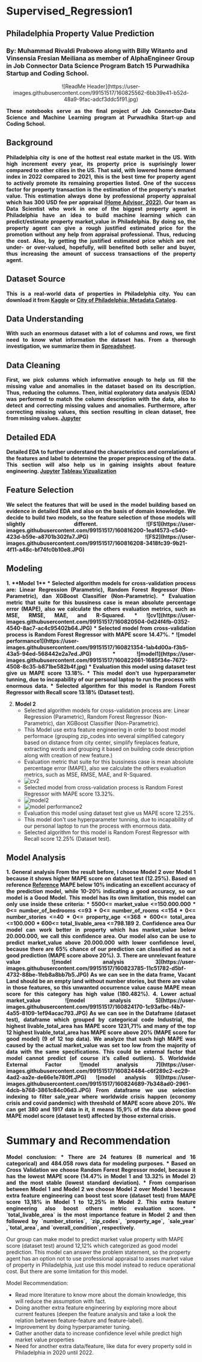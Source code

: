 # Supervised_Regression1
## Philadelphia Property Value Prediction
### By: Muhammad Rivaldi Prabowo along with Billy Witanto and Vinsensia Fresian Meiliana as member of AlphaEngineer Group in Job Connector Data Science Program Batch 15 Purwadhika Startup and Coding School.

<p align="center">
![ReadMe Header](https://user-images.githubusercontent.com/99151517/160825562-6bb39e41-b52d-48a9-9fac-adcf3ddc5f91.jpg)
</p>

<p align='justify' style="font-weight: bold;">
These notebooks serve as the final project of Job Connector-Data Science and Machine Learning program at Purwadhika Start-up and Coding School.
</p>


## Background
<p align='justify' style="font-weight: bold;">
Philadelphia city is one of the hottest real estate market in the US. With high increment every year, its property price is suprisingly lower compared to other cities in the US. That said, with lowered home demand index in 2022 compared to 2021, this is the best time for property agent to actively promote its remaining properties listed. 
One of the success factor for property transaction is the estimation of the property's market value. This estimation always done by professional property appraisal which has 300 USD fee per appraisal <a href="https://www.homeadvisor.com/cost/inspectors-and-appraisers/hire-a-property-appraiser/">(Home Advisor, 2022)</a>. Our team as Data Scientist who work in one of the biggest property agent in Philadelphia have an idea to build machine learning which can predict/estimate property market_value in Philadelphia. By doing so, the property agent can give a rough justified estimated price for the promotion without any help from appraisal professional. Thus, reducing the cost. Also, by getting the justified estimated price which are not under- or over-valued, hopefully, will benefited both seller and buyer, thus increasing the amount of success transactions of the property agent.
</p>

## Dataset Source
<p align='justify' style="font-weight: bold;">
This is a real-world data of properties in Philadelphia city. You can download it from <a href="https://www.kaggle.com/datasets/adebayo/philadelphia-buildings-database">Kaggle</a> or <a href="https://www.kaggle.com/datasets/adebayo/philadelphia-buildings-database">City of Philadelphia: Metadata Catalog</a>.
</p>

## Data Understanding
<p align='justify' style="font-weight: bold;">
With such an enormous dataset with a lot of columns and rows, we first need to know what information the dataset has. From a thorough investigation, we summarize them in <a href="https://docs.google.com/spreadsheets/d/1WapgNftGZMUBt6H2SkDbNedN6vAwY56xvdr9P1My-30/edit#gid=781668512">Spreadsheet</a>. 
</p>

## Data Cleaning
<p align='justify' style="font-weight: bold;">
First, we pick columns which informative enough to help us fill the missing value and anomalies in the dataset based on its description. Thus, reducing the columns. Then, initial exploratory data analysis (EDA) was performed to match the column description with the data, also to detect and correcting missing values and anomalies. Furthermore, after correcting missing values, this section resulting in clean dataset, free from missing values. <a href="https://github.com/PurwadhikaDev/AlphaEngineer_JC_DS_FT_BSD_JKT_15_FinalProject/blob/main/1.%20Background%20and%20Data%20Cleaning.ipynb">Jupyter</a>
</p>

## Detailed EDA
<p align='justify' style="font-weight: bold;">
Detailed EDA to further understand the characteristics and correlations of the features and label to determine the proper preprocessing of the data. This section will also help us in gaining insights about feature engineering. <a href="https://github.com/PurwadhikaDev/AlphaEngineer_JC_DS_FT_BSD_JKT_15_FinalProject/blob/main/2.%20Detailed%20EDA.ipynb">Jupyter</a>
<a href="https://public.tableau.com/views/FinalProjectPurwadhika/MarketValuebyYear?:language=en-US&publish=yes&:display_count=n&:origin=viz_share_link">Tableau Vizualization</a>
</p>

## Feature Selection
<p align='justify' style="font-weight: bold;">
We select the features that will be used in the model building based on evidence in detailed EDA and also on the basis of domain knowledge. We decide to build two models, so the feature selection of those models will slightly different.
![FS1](https://user-images.githubusercontent.com/99151517/160816200-1eaf4573-c540-423d-b59e-a8701b302fa7.JPG)
![FS2](https://user-images.githubusercontent.com/99151517/160816208-3418fc39-9b21-4f11-a48c-bf74fc0b10e8.JPG)
</p>

## Modeling
<p align='justify' style="font-weight: bold;">
1. **Model 1**
    * Selected algorithm models for cross-validation process are: Linear Regression (Parametric), Random Forest Regressor (Non-Parametric), dan XGBoost Classifier (Non-Parametric).
    * Evaluation metric that suite for this bussiness case is mean absolute percentage error (MAPE), also we calculate the others evaluation metrics, such as MSE, RMSE, MAE, and R-Squared.
    * ![cv1](https://user-images.githubusercontent.com/99151517/160820504-0d24f4fb-0352-4540-8ac7-ac4c95402b64.JPG)
    * Selected model from cross-validation process is Random Forest Regressor with MAPE score 14.47%.
    * ![model performance1](https://user-images.githubusercontent.com/99151517/160821354-1ab4d00a-f3b5-43a5-94ed-568442e2a7ed.JPG)
    * ![model1](https://user-images.githubusercontent.com/99151517/160822661-1685f34e-7672-4508-8c35-b871be582b4f.jpg)
    * Evaluation this model using dataset test give us MAPE score 13.18%.
    * This model don't use hyperparameter tunning, due to incapability of our personal laptop to run the process with enormous data.
    * Selected algorithm for this model is Random Forest Regressor with Recall score 13.18% (Dataset test).


2. **Model 2**
    * Selected algorithm models for cross-validation process are: Linear Regression (Parametric), Random Forest Regressor (Non-Parametric), dan XGBoost Classifier (Non-Parametric).
    * This Model use extra feature engineering in order to boost model performace (grouping zip_codes into several simplified category based on distance from city center, simplify fireplaces feature, extracting words and grouping it based on building code description along with creation of new feature.)
    * Evaluation metric that suite for this bussiness case is mean absolute percentage error (MAPE), also we calculate the others evaluation metrics, such as MSE, RMSE, MAE, and R-Squared.
    * ![cv2](https://user-images.githubusercontent.com/99151517/160820982-e10654f1-ff01-4084-8ccc-2ad0a0094959.JPG)
    * Selected model from cross-validation process is Random Forest Regressor with MAPE score 13.32%.
    * ![model2](https://user-images.githubusercontent.com/99151517/160822667-83d24a55-2b5e-46c5-8643-b22df15a6fde.jpg)
    * ![model performance2](https://user-images.githubusercontent.com/99151517/160821495-e7268693-dacc-4644-bdd6-abe870c3b848.JPG)
    * Evaluation this model using dataset test give us MAPE score 12.25%.
    * This model don't use hyperparameter tunning, due to incapability of our personal laptop to run the process with enormous data.
    * Selected algorithm for this model is Random Forest Regressor with Recall score 12.25% (Dataset test).
</p>

## Model Analysis
<p align='justify' style="font-weight: bold;">
1. General analysis
From the result before, I choose Model 2 over Model 1 because it shows higher MAPE score on dataset test (12.25%). Based on reference <a href="https://onlinelibrary.wiley.com/doi/pdf/10.1002/9781119199885.app1">Reference</a> MAPE below 10% indicating an excellent accuracy of the prediction model, while 10-20% indicating a good accuracy, so our model is a Good Model.
This model has its own limitation, this model can only use inside these criteria:
* 5500<= market_value <=150.000.000
* 0<= number_of_bedrooms <=93
* 0<= number_of_rooms <=154
* 0<= number_stories <=40
* 0<= property_age <=368
* 600<= total_area <=100.000
* 600<= total_livable_area <=798.189
2. Confidence area
Our model can work better in property which has market_value below 20.000.000, we call this confidence area. Our model also can be use to predict market_value above 20.000.000 with lower confidence level, because there are 65% chance of our prediction can classified as not a good prediction (MAPE score above 20%).
3. There are unrelevant feature value
![model analysis 3](https://user-images.githubusercontent.com/99151517/160823785-11c51782-d5bf-4732-88be-1feb8a8bb7b5.JPG)
As we can see in the data frame, Vacant Land should be an empty land without number stories,  but there are value in those features, so this unwanted occurrence value cause MAPE mean score for this category has high value (180.482%).
4. Lower actual market_value
![model analysis 5](https://user-images.githubusercontent.com/99151517/160824170-1c93afbc-f4b7-4a55-8109-1ef94acac793.JPG)
As we can see in the Dataframe (dataset test), dataframe which grouped by categorical code Industrial, the highest livable_total_area has MAPE score 1231,71% and many of the top 12 highest livable_total_area has MAPE score above 20% (MAPE score for good model) (9 of 12 top data). We analyze that such high MAPE was caused by the actual market_value was set too low from the majority of data with the same specifications. This could be external factor that model cannot predict (of course it’s called outliers).
5. Worldwide External Factor
![model analysis 7](https://user-images.githubusercontent.com/99151517/160824484-c6f289c2-ec29-4ad2-aa2e-de66e1e780ff.JPG)
![model analysis 9](https://user-images.githubusercontent.com/99151517/160824689-7b348ad0-2961-4dcb-b768-3861c84c06d3.JPG)
From dataframe we use selection indexing to filter sale_year where worldwide crisis happen (economy crisis and covid pandemic) with threshold of  MAPE score above 20%. We can get 380 and 1917 data in it, it means 15,9% of the data above good MAPE model score (dataset test) affected by those external crisis.
</p>

# Summary and Recommendation
<p align='justify' style="font-weight: bold;">
Model conclusion:
* There are 24 features (8 numerical and 16 categorical) and 484.058 rows data for modeling purposes.
* Based on Cross Validation we choose Random Forest Regressor model, because it has the lowest MAPE score (14.47% in Model 1 and 13.32% in Model 2) and the most stable (lowest standard deviation).
* From comparison between Model 1 and Model 2 we choose Model 2 over Model 1 because extra feature engineering can boost test score (dataset test) from MAPE score 13,18% in Model 1 to 12,25% in Model 2. This extra feature engineering also boost others metric evaluation score.
* `total_livable_area` is the most importance feature in Model 2 and then followed by `number_stories`, `zip_codes`, `property_age`, `sale_year` ,`total_area`, and `overall_condition`, respectively.

Our group can make model to predict market value property with MAPE score (dataset test) around 12,12% which categorized as good model prediction. This model can answer the problem statement, so the property agent has an option not to use professional appraisal to asses market value of property in Philadelphia, just use this model instead to reduce operational cost. But there are some limitation for this model.

Model Recommendation:
* Read more literature to know more about the domain knowledge, this will reduce the assumption with fact.
* Doing another extra feature engineering by exploring more about current features (deepen the feature analysis and take a look the relation between feature-feature and feature-label).
* Improvement by doing hyperparameter tuning.
* Gather another data to increase confidence level while predict high market value properties
* Need for another extra data/feature, like data for every property sold in Philadelphia in 2020 until 2022.
</p>
